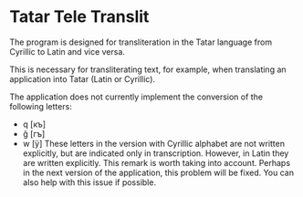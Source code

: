 # Tatar Tele Translit

The program is designed for transliteration in the Tatar language from Cyrillic to Latin and vice versa.

This is necessary for transliterating text, for example, when translating an application into Tatar (Latin or Cyrillic).

The application does not currently implement the conversion of the following letters:
- q [къ]
- ğ [гъ]
- w [ӱ]
These letters in the version with Cyrillic alphabet are not written explicitly, but are indicated only in transcription. However, in Latin they are written explicitly.
This remark is worth taking into account. Perhaps in the next version of the application, this problem will be fixed. You can also help with this issue if possible.
